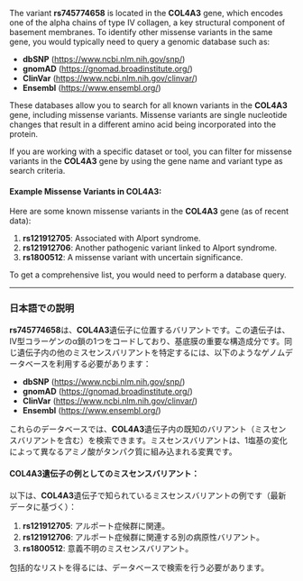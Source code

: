 The variant **rs745774658** is located in the **COL4A3** gene, which encodes one of the alpha chains of type IV collagen, a key structural component of basement membranes. To identify other missense variants in the same gene, you would typically need to query a genomic database such as:

- **dbSNP** (https://www.ncbi.nlm.nih.gov/snp/)
- **gnomAD** (https://gnomad.broadinstitute.org/)
- **ClinVar** (https://www.ncbi.nlm.nih.gov/clinvar/)
- **Ensembl** (https://www.ensembl.org/)

These databases allow you to search for all known variants in the **COL4A3** gene, including missense variants. Missense variants are single nucleotide changes that result in a different amino acid being incorporated into the protein.

If you are working with a specific dataset or tool, you can filter for missense variants in the **COL4A3** gene by using the gene name and variant type as search criteria.

#### Example Missense Variants in COL4A3:
Here are some known missense variants in the **COL4A3** gene (as of recent data):
1. **rs121912705**: Associated with Alport syndrome.
2. **rs121912706**: Another pathogenic variant linked to Alport syndrome.
3. **rs1800512**: A missense variant with uncertain significance.

To get a comprehensive list, you would need to perform a database query.

---

### 日本語での説明
**rs745774658**は、**COL4A3**遺伝子に位置するバリアントです。この遺伝子は、IV型コラーゲンのα鎖の1つをコードしており、基底膜の重要な構造成分です。同じ遺伝子内の他のミスセンスバリアントを特定するには、以下のようなゲノムデータベースを利用する必要があります：

- **dbSNP** (https://www.ncbi.nlm.nih.gov/snp/)
- **gnomAD** (https://gnomad.broadinstitute.org/)
- **ClinVar** (https://www.ncbi.nlm.nih.gov/clinvar/)
- **Ensembl** (https://www.ensembl.org/)

これらのデータベースでは、**COL4A3**遺伝子内の既知のバリアント（ミスセンスバリアントを含む）を検索できます。ミスセンスバリアントは、1塩基の変化によって異なるアミノ酸がタンパク質に組み込まれる変異です。

#### COL4A3遺伝子の例としてのミスセンスバリアント：
以下は、**COL4A3**遺伝子で知られているミスセンスバリアントの例です（最新データに基づく）：
1. **rs121912705**: アルポート症候群に関連。
2. **rs121912706**: アルポート症候群に関連する別の病原性バリアント。
3. **rs1800512**: 意義不明のミスセンスバリアント。

包括的なリストを得るには、データベースで検索を行う必要があります。